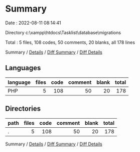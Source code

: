 # Summary

Date : 2022-08-11 08:14:41

Directory c:\\xampp\\htdocs\\Tasklist\\database\\migrations

Total : 5 files,  108 codes, 50 comments, 20 blanks, all 178 lines

Summary / [Details](details.md) / [Diff Summary](diff.md) / [Diff Details](diff-details.md)

## Languages
| language | files | code | comment | blank | total |
| :--- | ---: | ---: | ---: | ---: | ---: |
| PHP | 5 | 108 | 50 | 20 | 178 |

## Directories
| path | files | code | comment | blank | total |
| :--- | ---: | ---: | ---: | ---: | ---: |
| . | 5 | 108 | 50 | 20 | 178 |

Summary / [Details](details.md) / [Diff Summary](diff.md) / [Diff Details](diff-details.md)